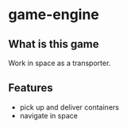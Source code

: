 # game-engine

## What is this game

Work in space as a transporter.

## Features

-   pick up and deliver containers
-   navigate in space
